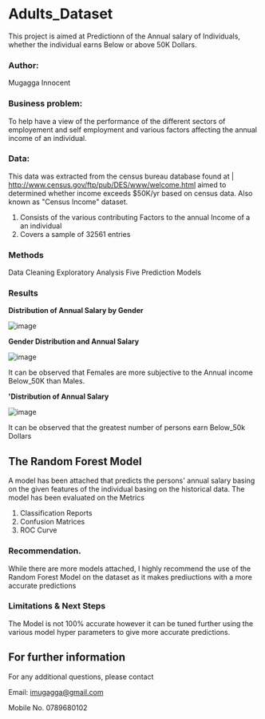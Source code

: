 # Adults_Dataset
This project is aimed at Predictionn of the Annual salary of Individuals, whether the individual earns Below or above 50K Dollars. 

### Author:
Mugagga Innocent

### Business problem:
To help have a view of the performance of the different sectors of employement and self employment and various factors affecting the annual income of an individual.

### Data:
This data was extracted from the census bureau database found at
| http://www.census.gov/ftp/pub/DES/www/welcome.html
aimed to determined whether income exceeds $50K/yr based on census data. Also known as "Census Income" dataset.

1. Consists of the various contributing Factors to the annual Income of a an individual
2. Covers a sample of 32561 entries

### Methods
Data Cleaning
Exploratory Analysis
Five Prediction Models 

### Results

**Distribution of Annual Salary by Gender**

![image](https://user-images.githubusercontent.com/123722205/231782149-27773a66-3c96-4220-a66c-5884253c4eee.png)

**Gender Distribution and Annual Salary**

![image](https://user-images.githubusercontent.com/123722205/231782830-5b255b13-3c9d-4ae8-8da0-1728f8321750.png)

It can be observed that Females are more subjective to the Annual income Below_50K than Males.

**'Distribution of Annual Salary**

![image](https://user-images.githubusercontent.com/123722205/231783046-43a5bb02-bbd3-480d-b0ae-28ec316b99d3.png)

It can be observed that the greatest number of persons earn Below_50k Dollars

## The Random Forest Model

A model has been attached that predicts the persons' annual salary basing on the given features of the individual  basing on the historical data.
The model has been  evaluated on the Metrics
1. Classification Reports
2. Confusion Matrices
3. ROC Curve

### Recommendation.
While there are more models attached, I highly recommend the use of the Random Forest Model on the dataset as it makes prediuctions with a more accurate predictions 

### Limitations & Next Steps
The Model is  not 100% accurate however it can be tuned further using the various model hyper parameters to give more accurate predictions.

## For further information
For any additional questions, please contact 

Email: imugagga@gmail.com

Mobile No. 0789680102






